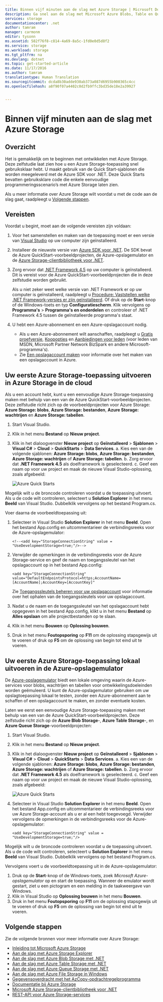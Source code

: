 ```yaml
---
title: Binnen vijf minuten aan de slag met Azure Storage | Microsoft Docs
description: Ga snel aan de slag met Microsoft Azure Blobs, Table en Queues met Azure Storage-Quick Starts, Visual Studio en de Azure-opslagemulator. Voer uw eerste Azure Storage-toepassing uit binnen vijf minuten.
services: storage
documentationcenter: .net
author: tamram
manager: carmonm
editor: tysonn
ms.assetid: 582f76f8-c814-4a69-8a5c-1fd0e0d5d8f2
ms.service: storage
ms.workload: storage
ms.tgt_pltfrm: na
ms.devlang: dotnet
ms.topic: get-started-article
ms.date: 11/17/2016
ms.author: tamram
translationtype: Human Translation
ms.sourcegitcommit: dcda8b30adde930ab373a087d6955b900365c4cc
ms.openlocfilehash: a8f90f07a4402c0d2fb9ffc3bd35de18e2a39927


---
```

# <a name="get-started-with-azure-storage-in-five-minutes"></a>Binnen vijf minuten aan de slag met Azure Storage
## <a name="overview"></a>Overzicht
Het is gemakkelijk om te beginnen met ontwikkelen met Azure Storage. Deze zelfstudie laat zien hoe u een Azure Storage-toepassing snel gebruiksklaar hebt. U maakt gebruik van de Quick Start-sjablonen die worden meegeleverd met de Azure SDK voor .NET. Deze Quick Starts bevatten gebruiksklare code die enkele eenvoudige programmeringsscenario’s met Azure Storage laten zien.

Als u meer informatie over Azure Storage wilt voordat u met de code aan de slag gaat, raadpleegt u [Volgende stappen](#next-steps).

## <a name="prerequisites"></a>Vereisten
Voordat u begint, moet aan de volgende vereisten zijn voldaan:

1. Voor het samenstellen en maken van de toepassing moet er een versie van [Visual Studio](https://www.visualstudio.com/) op uw computer zijn geïnstalleerd.
2. Installeer de nieuwste versie van [Azure SDK voor .NET](https://azure.microsoft.com/downloads/). De SDK bevat de Azure QuickStart-voorbeeldprojecten, de Azure-opslagemulator en de [Azure Storage-clientbibliotheek voor .NET](https://msdn.microsoft.com/library/azure/dn261237.aspx).
3. Zorg ervoor dat [.NET Framework 4.5](http://www.microsoft.com/download/details.aspx?id=30653) op uw computer is geïnstalleerd. Dit is vereist voor de Azure QuickStart-voorbeeldprojecten die in deze zelfstudie worden gebruikt.
   
    Als u niet zeker weet welke versie van .NET Framework er op uw computer is geïnstalleerd, raadpleegt u [Procedure: Vaststellen welke .NET Framework-versies er zijn geïnstalleerd](https://msdn.microsoft.com/vstudio/hh925568.aspx). Of druk op de **Start**-knop of de Windows-toets en typ **Configuratiescherm**. Klik vervolgens op **Programma's** > **Programma's en onderdelen** en controleer of .NET Framework 4.5 tussen de geïnstalleerde programma's staat.
4. U hebt een Azure-abonnement en een Azure-opslagaccount nodig.
   
   * Als u een Azure-abonnement wilt aanschaffen, raadpleegt u [Gratis proefversie](https://azure.microsoft.com/pricing/free-trial/), [Koopopties](https://azure.microsoft.com/pricing/purchase-options/) en [Aanbiedingen voor leden](https://azure.microsoft.com/pricing/member-offers/) (voor leden van MSDN, Microsoft Partner Network BizSpark en andere Microsoft-programma's).
   * Zie [Een opslagaccount maken](storage-create-storage-account.md#create-a-storage-account) voor informatie over het maken van een opslagaccount in Azure.

## <a name="run-your-first-azure-storage-application-against-azure-storage-in-the-cloud"></a>Uw eerste Azure Storage-toepassing uitvoeren in Azure Storage in de cloud
Als u een account hebt, kunt u een eenvoudige Azure Storage-toepassing maken met behulp van een van de Azure QuickStart-voorbeeldprojecten. Deze zelfstudie richt zich op de voorbeeldprojecten voor Azure Storage: **Azure Storage: blobs**, **Azure Storage: bestanden**, **Azure Storage: wachtrijen** en **Azure Storage: tabellen**.

1. Start Visual Studio.
2. Klik in het menu **Bestand** op **Nieuw project**.
3. Klik in het dialoogvenster **Nieuw project** op **Geïnstalleerd** > **Sjablonen** > **Visual C#** > **Cloud** > **QuickStarts** > **Data Services**.
    a. Kies een van de volgende sjablonen: **Azure Storage: blobs**, **Azure Storage: bestanden**, **Azure Storage: wachtrijen** of **Azure Storage: tabellen**.
    b. Zorg ervoor dat **.NET Framework 4.5** als doelframework is geselecteerd.
    c. Geef een naam op voor uw project en maak de nieuwe Visual Studio-oplossing, zoals afgebeeld:
     
    ![Azure Quick Starts][Image1]

Mogelijk wilt u de broncode controleren voordat u de toepassing uitvoert. Als u de code wilt controleren, selecteert u **Solution Explorer** in het menu **Beeld** van Visual Studio. Dubbelklik vervolgens op het bestand Program.cs.

Voer daarna de voorbeeldtoepassing uit:

1. Selecteer in Visual Studio **Solution Explorer** in het menu **Beeld**. Open het bestand App.config en uitcommentarieer de verbindingsreeks voor de Azure-opslagemulator:
   
   `<!--<add key="StorageConnectionString" value = "UseDevelopmentStorage=true;"/>-->`

2. Verwijder de opmerkingen in de verbindingsreeks voor de Azure Storage-service en geef de naam en toegangssleutel van het opslagaccount op in het bestand App.config:
   
   `<add key="StorageConnectionString" value="DefaultEndpointsProtocol=https;AccountName=[AccountName];AccountKey=[AccountKey]"`
   
   Zie [Toegangssleutels beheren voor uw opslagaccount](storage-create-storage-account.md#manage-your-storage-access-keys) voor informatie over het ophalen van de toegangssleutels voor uw opslagaccount.
3. Nadat u de naam en de toegangssleutel van het opslagaccount hebt opgegeven in het bestand App.config, klikt u in het menu **Bestand** op **Alles opslaan** om alle projectbestanden op te slaan.
4. Klik in het menu **Bouwen** op **Oplossing bouwen**.
5. Druk in het menu **Foutopsporing** op **F11** om de oplossing stapsgewijs uit te voeren of druk op **F5** om de oplossing van begin tot eind uit te voeren.

## <a name="run-your-first-azure-storage-application-locally-against-the-azure-storage-emulator"></a>Uw eerste Azure Storage-toepassing lokaal uitvoeren in de Azure-opslagemulator
De [Azure-opslagemulator](storage-use-emulator.md) biedt een lokale omgeving waarin de Azure-services voor blobs, wachtrijen en tabellen voor ontwikkelingsdoeleinden worden geëmuleerd. U kunt de Azure-opslagemulator gebruiken om uw opslagtoepassing lokaal te testen, zonder een Azure-abonnement aan te schaffen of een opslagaccount te maken, en zonder eventuele kosten.

Laten we eerst een eenvoudige Azure Storage-toepassing maken met behulp van een van de Azure QuickStart-voorbeeldprojecten. Deze zelfstudie richt zich op de **Azure Blob Storage**-, **Azure Table Storage**-, en **Azure Queue Storage**-voorbeeldprojecten:

1. Start Visual Studio.
2. Klik in het menu **Bestand** op **Nieuw project**.
3. Klik in het dialoogvenster **Nieuw project** op **Geïnstalleerd** > **Sjablonen** > **Visual C#** > **Cloud** > **QuickStarts** > **Data Services**.
    a. Kies een van de volgende sjablonen: **Azure Storage: blobs**, **Azure Storage: bestanden**, **Azure Storage: wachtrijen** of **Azure Storage: tabellen**.
    b. Zorg ervoor dat **.NET Framework 4.5** als doelframework is geselecteerd.
    c. Geef een naam op voor uw project en maak de nieuwe Visual Studio-oplossing, zoals afgebeeld:
   
    ![Azure Quick Starts][Image1]

4. Selecteer in Visual Studio **Solution Explorer** in het menu **Beeld**. Open het bestand App.config en uitcommentarieer de verbindingsreeks voor uw Azure Storage-account als u er al een hebt toegevoegd. Verwijder vervolgens de opmerkingen in de verbindingsreeks voor de Azure-opslagemulator:
   
   `<add key="StorageConnectionString" value = "UseDevelopmentStorage=true;"/>`

Mogelijk wilt u de broncode controleren voordat u de toepassing uitvoert. Als u de code wilt controleren, selecteert u **Solution Explorer** in het menu **Beeld** van Visual Studio. Dubbelklik vervolgens op het bestand Program.cs.

Vervolgens voert u de voorbeeldtoepassing uit in de Azure-opslagemulator:

1. Druk op de **Start**-knop of de Windows-toets, zoek *Microsoft Azure-opslagemulator* op en start de toepassing. Wanneer de emulator wordt gestart, ziet u een pictogram en een melding in de taakweergave van Windows.
2. Klik in Visual Studio op **Oplossing bouwen** in het menu **Bouwen**.
3. Druk in het menu **Foutopsporing** op **F11** om de oplossing stapsgewijs uit te voeren of druk op **F5** om de oplossing van begin tot eind uit te voeren.

## <a name="next-steps"></a>Volgende stappen
Zie de volgende bronnen voor meer informatie over Azure Storage:

* [Inleiding tot Microsoft Azure Storage](storage-introduction.md)
* [Aan de slag met Azure Storage Explorer](../vs-azure-tools-storage-manage-with-storage-explorer.md)
* [Aan de slag met Azure Blob Storage met .NET](storage-dotnet-how-to-use-blobs.md)
* [Aan de slag met Azure Table Storage met .NET](storage-dotnet-how-to-use-tables.md)
* [Aan de slag met Azure Queue Storage met .NET](storage-dotnet-how-to-use-queues.md)
* [Aan de slag met Azure File Storage in Windows](storage-dotnet-how-to-use-files.md)
* [Gegevensoverdracht met het AzCopy-opdrachtregelprogramma](storage-use-azcopy.md)
* [Documentatie bij Azure Storage](https://azure.microsoft.com/documentation/services/storage/)
* [Microsoft Azure Storage-clientbibliotheek voor .NET](https://msdn.microsoft.com/library/azure/dn261237.aspx)
* [REST-API voor Azure Storage-services](https://msdn.microsoft.com/library/azure/dd179355.aspx)

[Image1]: ./media/storage-getting-started-guide/QuickStart.png



<!--HONumber=Dec16_HO1-->



